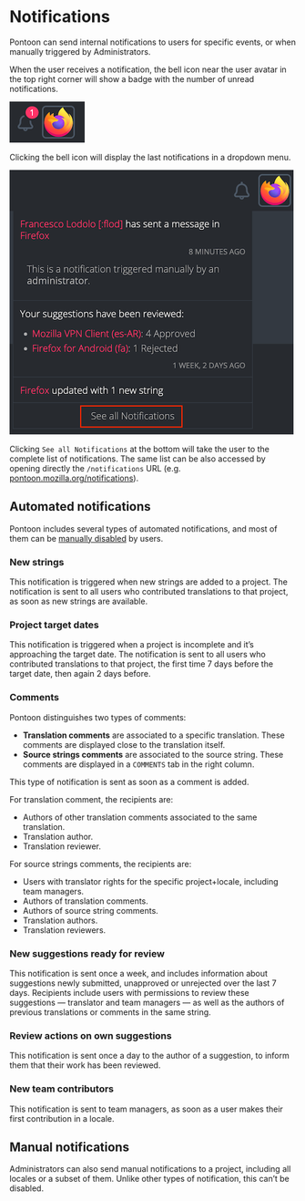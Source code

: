 # Notifications

Pontoon can send internal notifications to users for specific events, or when manually triggered by Administrators.

When the user receives a notification, the bell icon near the user avatar in the top right corner will show a badge with the number of unread notifications.

![Bell icon with 1 unread notification](../../assets/images/pontoon/notifications/unread_notifications.png "Bell icon with a badge showing 1 unread notification")

Clicking the bell icon will display the last notifications in a dropdown menu.

![Dropdown notifications](../../assets/images/pontoon/notifications/notifications_dropdown.png "Dropdown menu showing 3 notifications, and the “See all Notifications” button")

Clicking `See all Notifications` at the bottom will take the user to the complete list of notifications. The same list can be also accessed by opening directly the `/notifications` URL (e.g. [pontoon.mozilla.org/notifications](https://pontoon.mozilla.org/notifications/)).

## Automated notifications

Pontoon includes several types of automated notifications, and most of them can be [manually disabled](users.md#notification-subscriptions) by users.

### New strings

This notification is triggered when new strings are added to a project. The notification is sent to all users who contributed translations to that project, as soon as new strings are available.

### Project target dates

This notification is triggered when a project is incomplete and it’s approaching the target date. The notification is sent to all users who contributed translations to that project, the first time 7 days before the target date, then again 2 days before.

### Comments

Pontoon distinguishes two types of comments:
* **Translation comments** are associated to a specific translation. These comments are displayed close to the translation itself.
* **Source strings comments** are associated to the source string. These comments are displayed in a `COMMENTS` tab in the right column.

This type of notification is sent as soon as a comment is added.

For translation comment, the recipients are:
* Authors of other translation comments associated to the same translation.
* Translation author.
* Translation reviewer.

For source strings comments, the recipients are:
* Users with translator rights for the specific project+locale, including team managers.
* Authors of translation comments.
* Authors of source string comments.
* Translation authors.
* Translation reviewers.

### New suggestions ready for review

This notification is sent once a week, and includes information about suggestions newly submitted, unapproved or unrejected over the last 7 days. Recipients include users with permissions to review these suggestions — translator and team managers — as well as the authors of previous translations or comments in the same string.

### Review actions on own suggestions

This notification is sent once a day to the author of a suggestion, to inform them that their work has been reviewed.

### New team contributors

This notification is sent to team managers, as soon as a user makes their first contribution in a locale.

## Manual notifications

Administrators can also send manual notifications to a project, including all locales or a subset of them. Unlike other types of notification, this can’t be disabled.

